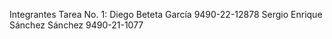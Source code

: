 Integrantes Tarea No. 1:
  Diego Beteta García 9490-22-12878
  Sergio Enrique Sánchez Sánchez 9490-21-1077
  
